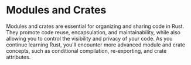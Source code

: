 # Modules and Crates

Modules and crates are essential for organizing and sharing code in Rust. They promote code reuse, encapsulation, and maintainability, while also allowing you to control the visibility and privacy of your code. As you continue learning Rust, you'll encounter more advanced module and crate concepts, such as conditional compilation, re-exporting, and crate attributes.

